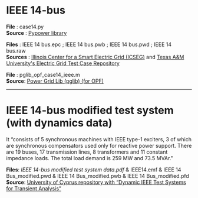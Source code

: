# IEEE 14-bus

**File** : case14.py  
**Source** : [Pypower library](https://github.com/rwl/PYPOWER/tree/master/pypower)

**Files** : IEEE 14 bus.epc ; IEEE 14 bus.pwb ; IEEE 14 bus.pwd ; IEEE 14 bus.raw  
**Sources** : [Illinois Center for a Smart Electric Grid (ICSEG)](https://icseg.iti.illinois.edu/power-cases/) and [Texas A&M University's Electric Grid Test Case Repository](https://electricgrids.engr.tamu.edu/electric-grid-test-cases/)

**File** : pglib_opf_case14_ieee.m  
**Source**: [Power Grid Lib (pglib) (for OPF)](https://github.com/power-grid-lib/pglib-opf)

---

# IEEE 14-bus modified test system (with dynamics data)

It “consists of 5 synchronous machines with IEEE type-1 exciters, 3 of which are synchronous compensators used only for reactive power support. There are 19 buses, 17 transmission lines, 8 transformers and 11 constant impedance loads. The total load demand is 259 MW and 73.5 MVAr."

**Files**: *IEEE 14-bus modified test system data.pdf* & IEEE14.emf & IEEE 14 Bus_modified.pwd & IEEE 14 Bus_modified.pwb & IEEE 14 Bus_modified.pfd  
**Source**: [University of Cyprus repository with “Dynamic IEEE Test Systems for Transient Analysis”](https://www2.kios.ucy.ac.cy/testsystems/index.php/ieee-14-bus-modified-test-system/)

